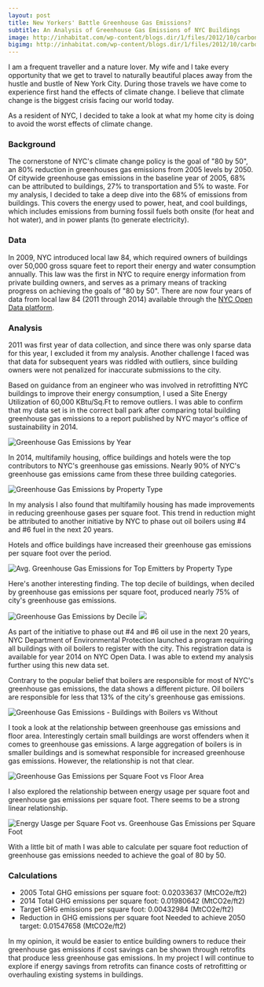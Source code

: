 ```yaml
---
layout: post
title: New Yorkers' Battle Greenhouse Gas Emissions?
subtitle: An Analysis of Greenhouse Gas Emissions of NYC Buildings
image: http://inhabitat.com/wp-content/blogs.dir/1/files/2012/10/carbon-quilt-video-1.jpg
bigimg: http://inhabitat.com/wp-content/blogs.dir/1/files/2012/10/carbon-quilt-video-1.jpg
---
```


I am a frequent traveller and a nature lover. My wife and I take every opportunity that we get to travel to naturally beautiful places away from the hustle and bustle of New York City. During those travels we have come to experience first hand the effects of climate change. I believe that climate change is the biggest crisis facing our world today. 

As a resident of NYC, I decided to take a look at what my home city is doing to avoid the worst effects of climate change. 

### Background ###

The cornerstone of NYC's climate change policy is the goal of "80 by 50", an 80% reduction in greenhouses gas emissions from 2005 levels by 2050. Of citywide greenhouse gas emissions in the baseline year of 2005, 68% can be attributed to buildings, 27% to transportation and 5% to waste. For my analysis, I decided to take a deep dive into the 68% of emissions from buildings. This covers the energy used to power, heat, and cool buildings, which includes emissions from burning fossil fuels both onsite (for heat and hot water), and in power plants (to generate electricity).  

### Data ###

In 2009, NYC introduced local law 84, which required owners of buildings over 50,000 gross square feet to report their energy and water consumption annually. This law was the first in NYC to require energy information from private building owners, and serves as a primary means of tracking progress on achieving the goals of "80 by 50". There are now four years of data from local law 84 (2011 through 2014) available through the [NYC Open Data platform](https://data.cityofnewyork.us/Environment/Energy-and-Water-Data-Disclosure-for-Local-Law-84-/q39e-7gbs).

### Analysis ###

2011 was first year of data collection, and since there was only sparse data for this year, I excluded it from my analysis. Another challenge I faced was that data for subsequent years was riddled with outliers, since building owners were not penalized for inaccurate submissions to the city.

Based on guidance from an engineer who was involved in retrofitting NYC buildings to improve their energy consumption, I used a Site Energy Utilization of 60,000 KBtu/Sq.Ft to remove outliers. I was able to confirm that my data set is in the correct ball park after comparing total building greenhouse gas emissions to a report published by NYC mayor's office of sustainability in 2014.

![Greenhouse Gas Emissions by Year](/img/totalGHGEbyYear.png)

In 2014, multifamily housing, office buildings and hotels were the top contributors to NYC's greenhouse gas emissions. Nearly 90% of NYC's greenhouse gas emissions came from these three building categories.

![Greenhouse Gas Emissions by Property Type](/img/GHGemissions2014ByPropertyType.png)


In my analysis I also found that multifamily housing has made improvements in reducing greenhouse gases per square foot.  This trend in reduction might be attributed to another initiative by NYC to phase out oil boilers using #4 and #6 fuel in the next 20 years.  

Hotels and office buildings have increased their greenhouse gas emissions per square foot over the period.

![Avg. Greenhouse Gas Emissions for Top Emitters by Property Type](/img/AvgGHGEmissionsPerSqftForTopEmitterByYear.png)

Here's another interesting finding. The top decile of buildings, when deciled by greenhouse gas emissions per square foot, produced nearly 75% of city's greenhouse gas emissions.

![Greenhouse Gas Emissions by Decile](/img/GHGEmissionbyDecile2014.png)
![](/img/WorstEmitters2014Pie.png)

As part of the initiative to phase out #4 and #6 oil use in the next 20 years, NYC Department of Environmental Protection launched a program requiring all buildings with oil boilers to register with the city. This registration data is available for year 2014 on NYC Open Data. I was able to extend my analysis further using this new data set.

Contrary to the popular belief that boilers are responsible for most of NYC's greenhouse gas emissions, the data shows a different picture. Oil boilers are responsible for less that 13% of the city's greenhouse gas emissions.

![Greenhouse Gas Emissions - Buildings with Boilers vs Without](/img/OilBoilerEmissionsAsPct2014.png)

I took a look at the relationship between greenhouse gas emissions and floor area. Interestingly certain small buildings are worst offenders when it comes to greenhouse gas emissions. A large aggregation of boilers is in smaller buildings and is somewhat responsible for increased greenhouse gas emissions. However, the relationship is not that clear.

![Greenhouse Gas Emissions per Square Foot vs Floor Area]()

I also explored the relationship between energy usage per square foot and greenhouse gas emissions per square foot. There seems to be a strong linear relationship.

![Energy Uasge per Square Foot vs. Greenhouse Gas Emissions per Square Foot]()

With a little bit of math I was able to calculate per square foot reduction of greenhouse gas emissions needed to achieve the goal of 80 by 50.

### Calculations ###

* 2005 Total GHG emissions per square foot: 0.02033637 (MtCO2e/ft2)
* 2014 Total GHG emissions per square foot: 0.01980642 (MtCO2e/ft2)
* Target GHG emissions per square foot: 0.00432984 (MtCO2e/ft2)
* Reduction in GHG emissions per square foot Needed to achieve 2050 target: 0.01547658 (MtCO2e/ft2)

In my opinion, it would be easier to entice building owners to reduce their greenhouse gas emissions if cost savings can be shown through retrofits that produce less greenhouse gas emissions. In my project I will continue to explore if energy savings from retrofits can finance costs of retrofitting or overhauling existing systems in buildings.
